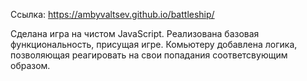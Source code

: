 Ссылка: https://ambyvaltsev.github.io/battleship/


Сделана игра на чистом JavaScript. Реализована базовая функциональность, присущая игре. Комьютеру добавлена логика, позволяющая реагировать на свои попадания соответсвующим образом.

